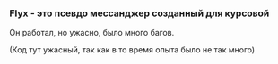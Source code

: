### Flyx - это псевдо мессанджер созданный для курсовой 
Он работал, но ужасно, было много багов. 

(Код тут ужасный, так как в то время опыта было не так много)

